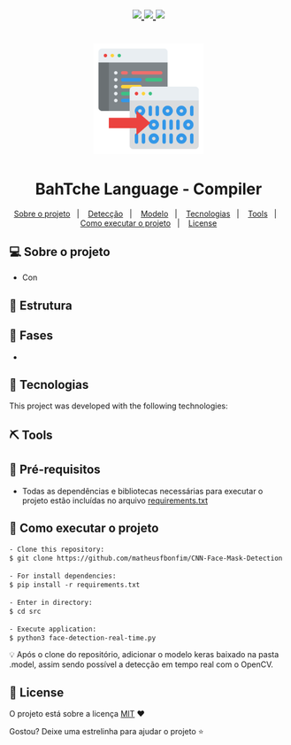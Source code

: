 <!-- CAPA -->


<h2 align="center">
        

<a href="https://www.youtube.com/watch?v=58JmETGFQZk&t=1057s">
         <img src="https://img.shields.io/badge/YouTube-FF0000?style=for-the-badge&logo=youtube&logoColor=white" />
</a> 
 
 
 
 
<a href="">
         <img src="https://img.shields.io/badge/Python-3776AB?style=for-the-badge&logo=python&logoColor=white" />
</a>
       <a href="https://www.linkedin.com/in/matheusfbonfim/">
         <img src="https://img.shields.io/badge/linkedin-%230077B5.svg?&style=for-the-badge&logo=linkedin&logoColor=white" />
       </a>  
       
</h2>

<h1 align="center">
    <img alt="Logo" title="Logo" src=".github/compiler.png" width="200px" />
</h1>


<h1 align="center">
   BahTche Language - Compiler
</h1>


<!--INDEX-->
<p align="center">
  <a href="#-sobre-o-projeto">Sobre o projeto</a>&nbsp;&nbsp;&nbsp;|&nbsp;&nbsp;&nbsp;
  <a href="#-estrutura">Detecção</a>&nbsp;&nbsp;&nbsp;|&nbsp;&nbsp;&nbsp;
  <a href="#-modelo">Modelo</a>&nbsp;&nbsp;&nbsp;|&nbsp;&nbsp;&nbsp;
  <a href="#rocket-tecnologias">Tecnologias</a>&nbsp;&nbsp;&nbsp;|&nbsp;&nbsp;&nbsp;
  <a href="#-tools">Tools</a>&nbsp;&nbsp;&nbsp;|&nbsp;&nbsp;&nbsp;
  <a href="#-como-executar-o-projeto">Como executar o projeto</a>&nbsp;&nbsp;&nbsp;|&nbsp;&nbsp;&nbsp;
  <a href="#memo-license">License</a>
</p>


<!-- Tópicos -->

## 💻 Sobre o projeto

- Con


## 📸 Estrutura


## 📃 Fases 

-

## :rocket: Tecnologias

This project was developed with the following technologies:


<!-- - [Expo][expo] -->

## ⛏ Tools



## 🔑 Pré-requisitos 

- Todas as dependências e bibliotecas necessárias para executar o projeto estão incluídas no arquivo [requirements.txt](https://github.com/matheusfbonfim/CNN-Face-Mask-Detection/blob/main/requirements.txt)


## 🚀 Como executar o projeto

   ```
   - Clone this repository:
   $ git clone https://github.com/matheusfbonfim/CNN-Face-Mask-Detection
   
   - For install dependencies:
   $ pip install -r requirements.txt 
   
   - Enter in directory:
   $ cd src
   
   - Execute application:
   $ python3 face-detection-real-time.py
   ```

💡 Após o clone do repositório, adicionar o modelo keras baixado na pasta .model, assim sendo possível a detecção em tempo real com o OpenCV.

## :memo: License

O projeto está sobre a licença [MIT](./LICENSE) ❤️ 

Gostou? Deixe uma estrelinha para ajudar o projeto ⭐

<!-- Mensagem final 
<h3 align="center">
Feito com ❤️ por <a href="https://www.linkedin.com/in/matheusfbonfim/">Matheus Bonfim</a>
<br><br>
</h3>
</h3>

-->
